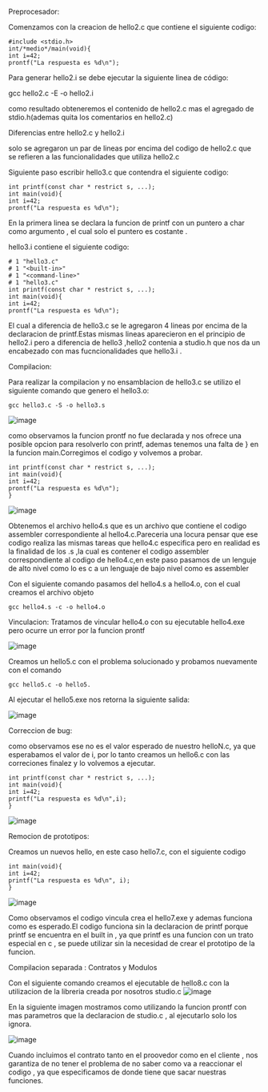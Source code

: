 Preprocesador:

Comenzamos con la creacion de hello2.c que contiene el siguiente codigo:

    #include <stdio.h>
    int/*medio*/main(void){
    int i=42;
    prontf("La respuesta es %d\n");

Para generar hello2.i se debe ejecutar la siguiente linea de código:

 gcc hello2.c -E -o hello2.i
 
 como resultado obteneremos el contenido de hello2.c mas el agregado de stdio.h(ademas quita los comentarios en hello2.c)
 
 Diferencias entre hello2.c y hello2.i 
 
 solo se agregaron un par de lineas por encima del codigo de hello2.c que se refieren a las funcionalidades que utiliza hello2.c
 
 Siguiente paso escribir hello3.c que contendra el siguiente codigo:

    int printf(const char * restrict s, ...);
    int main(void){
    int i=42;
    prontf("La respuesta es %d\n");
   
   En la primera linea se declara la funcion de printf con un puntero a char como argumento , el cual solo el puntero es costante .
   
   hello3.i contiene el siguiente codigo:
   
    # 1 "hello3.c"
    # 1 "<built-in>"
    # 1 "<command-line>"
    # 1 "hello3.c"
    int printf(const char * restrict s, ...);
    int main(void){
    int i=42;
    prontf("La respuesta es %d\n");

El cual a diferencia de hello3.c se le agregaron 4 lineas por encima de la declaracion de printf.Estas mismas lineas aparecieron en el principio de hello2.i pero a diferencia de hello3 ,hello2 contenia a studio.h que nos da un encabezado con mas fucncionalidades que hello3.i .

Compilacion:

Para realizar la compilacion y no ensamblacion de hello3.c se utilizo el siguiente comando que genero el hello3.o:

    gcc hello3.c -S -o hello3.s

![image](https://user-images.githubusercontent.com/44420382/172086874-3c739a0c-6559-43f2-b963-033f922a3446.png)

como observamos la funcion prontf no fue declarada y nos ofrece una posible opcion para resolverlo con printf, ademas tenemos una falta de } en la funcion main.Corregimos el codigo y volvemos a probar.

    int printf(const char * restrict s, ...);
    int main(void){
    int i=42;
    prontf("La respuesta es %d\n");
    }
    
![image](https://user-images.githubusercontent.com/44420382/172087339-66035f63-46fc-4fb0-b2d1-a4e261c44c8d.png)

Obtenemos el archivo hello4.s que es un archivo que contiene el codigo assembler correspondiente al hello4.c.Pareceria una locura pensar que ese codigo realiza las mismas tareas que hello4.c especifica pero en realidad es la finalidad de los .s ,la cual es contener el codigo assembler correspondiente al codigo de hello4.c,en este paso pasamos de un lenguje de alto nivel como lo es c a un lenguaje de bajo nivel como es assembler

Con el siguiente comando pasamos del hello4.s a hello4.o, con el cual creamos el archivo objeto 

    gcc hello4.s -c -o hello4.o
    
Vinculacion:
Tratamos de vincular hello4.o con su ejecutable hello4.exe pero ocurre un error por la funcion prontf

![image](https://user-images.githubusercontent.com/94145002/172457141-369fd923-bdf2-4c4f-a5c9-e064f0221fa6.png)

Creamos un hello5.c con el problema solucionado y probamos nuevamente con el comando 

    gcc hello5.c -o hello5.
    
 Al ejecutar el hello5.exe nos retorna la siguiente salida:
 
 ![image](https://user-images.githubusercontent.com/94145002/172457700-018009ed-8685-443c-99fe-e3d4af447196.png)
 
Correccion de bug:

como observamos ese no es el valor esperado de nuestro helloN.c, ya que esperabamos el valor de i, por lo tanto creamos un hello6.c con las correciones finalez y lo volvemos a ejecutar.

    int printf(const char * restrict s, ...);
    int main(void){
    int i=42;
    printf("La respuesta es %d\n",i);
    }

![image](https://user-images.githubusercontent.com/94145002/172458087-546c6ebc-5c33-457a-abd2-1179b7d5d96a.png)

Remocion de prototipos:

Creamos un nuevos hello, en este caso hello7.c, con el siguiente codigo 

    int main(void){
    int i=42;
    printf("La respuesta es %d\n", i);
    }

![image](https://user-images.githubusercontent.com/94145002/172458770-bf8759f0-d5fe-4711-8b7f-47b70c3988fb.png)

Como observamos el codigo vincula crea el hello7.exe y ademas funciona como es esperado.El codigo funciona sin la declaracion de printf porque printf se encuentra en el built in , ya que printf es una funcion con un trato especial en c , se puede utilizar sin la necesidad de crear el prototipo de la funcion.

Compilacion separada : Contratos y Modulos

Con el siguiente comando creamos el ejecutable de hello8.c con la utilizacion de la libreria creada por nosotros studio.c
![image](https://user-images.githubusercontent.com/94145002/174361037-09e7c3d7-572a-428b-84da-08cfd0fa20e8.png)

En la siguiente imagen mostramos como utilizando la funcion prontf con mas parametros que la declaracion de studio.c , al ejecutarlo solo los ignora.

![image](https://user-images.githubusercontent.com/94145002/174374336-0febe9f5-07d3-47a1-9371-8048acdd55e9.png)

Cuando incluimos el contrato tanto en el proovedor como en el cliente , nos garantiza de no tener el problema de no saber como va a reaccionar el codigo , ya que especificamos de donde tiene que sacar nuestras funciones.





